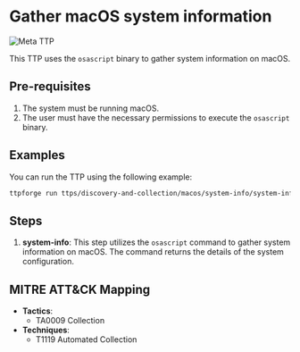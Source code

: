# Gather macOS system information

![Meta TTP](https://img.shields.io/badge/Meta_TTP-blue)

This TTP uses the `osascript` binary to gather system information on macOS.

## Pre-requisites

1. The system must be running macOS.
1. The user must have the necessary permissions to execute the
   `osascript` binary.

## Examples

You can run the TTP using the following example:

```bash
ttpforge run ttps/discovery-and-collection/macos/system-info/system-info.yaml
```

## Steps

1. **system-info**: This step utilizes the `osascript` command to gather system
   information on macOS. The command returns the details of the system
   configuration.

## MITRE ATT&CK Mapping

- **Tactics**:
  - TA0009 Collection
- **Techniques**:
  - T1119 Automated Collection
